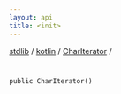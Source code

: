 ```yaml
---
layout: api
title: <init>
---
```

[stdlib](../../index.md) / [kotlin](../index.md) / [CharIterator](index.md) / [<init>](_init_.md)

# <init>

```
public CharIterator()
```
